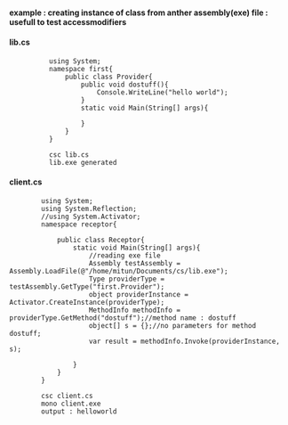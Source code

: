 #### example : creating instance of class from anther assembly(exe) file : usefull to test accessmodifiers

#### lib.cs

              using System;
              namespace first{
                  public class Provider{
                      public void dostuff(){
                          Console.WriteLine("hello world");
                      }
                      static void Main(String[] args){

                      }
                  }
              }
              
              csc lib.cs 
              lib.exe generated
              
              
#### client.cs

            using System;
            using System.Reflection;
            //using System.Activator;
            namespace receptor{

                public class Receptor{
                    static void Main(String[] args){
                        //reading exe file
                        Assembly testAssembly = Assembly.LoadFile(@"/home/mitun/Documents/cs/lib.exe");
                        Type providerType = testAssembly.GetType("first.Provider");            
                        object providerInstance = Activator.CreateInstance(providerType);
                        MethodInfo methodInfo = providerType.GetMethod("dostuff");//method name : dostuff
                        object[] s = {};//no parameters for method dostuff;
                        var result = methodInfo.Invoke(providerInstance, s);

                    }
                }
            }
            
            csc client.cs
            mono client.exe
            output : helloworld
